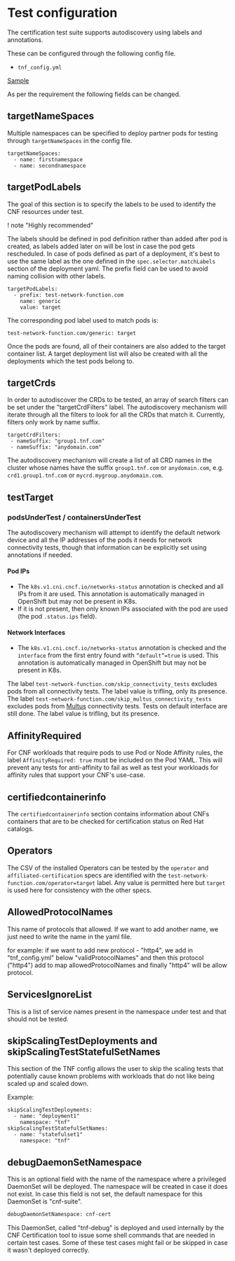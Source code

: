 <!-- markdownlint-disable line-length no-bare-urls -->
# Test configuration

The certification test suite supports autodiscovery using labels and annotations.

These can be configured through the following config file.

- `tnf_config.yml`

[Sample](https://github.com/test-network-function/cnf-certification-test/blob/main/cnf-certification-test/tnf_config.yml)

As per the requirement the following fields can be changed.

## targetNameSpaces

Multiple namespaces can be specified to deploy partner pods for testing through `targetNameSpaces` in the config file.

``` { .yaml .annotate }
targetNameSpaces:
  - name: firstnamespace
  - name: secondnamespace
```

## targetPodLabels

The goal of this section is to specify the labels to be used to identify the CNF resources under test.

! note "Highly recommended"

The labels should be defined in pod definition rather than added after pod is created, as labels added later on will be lost in case the pod gets rescheduled. In case of pods defined as part of a deployment, it's best to use the same label as the one defined in the `spec.selector.matchLabels` section of the deployment yaml. The prefix field can be used to avoid naming collision with other labels.

``` { .yaml .annotate }
targetPodLabels:
  - prefix: test-network-function.com
    name: generic
    value: target
```

The corresponding pod label used to match pods is:

``` { .yaml .annotate }
test-network-function.com/generic: target
```

Once the pods are found, all of their containers are also added to the target container list. A target deployment list will also be created with all the deployments which the test pods belong to.

## targetCrds

In order to autodiscover the CRDs to be tested, an array of search filters can be set under the "targetCrdFilters" label. The autodiscovery mechanism will iterate through all the filters to look for all the CRDs that match it. Currently, filters only work by name suffix.

``` { .yaml .annotate }
targetCrdFilters:
 - nameSuffix: "group1.tnf.com"
 - nameSuffix: "anydomain.com"
```

The autodiscovery mechanism will create a list of all CRD names in the cluster whose names have the suffix `group1.tnf.com` or `anydomain.com`, e.g. `crd1.group1.tnf.com` or `mycrd.mygroup.anydomain.com`.

## testTarget

### podsUnderTest / containersUnderTest

The autodiscovery mechanism will attempt to identify the default network device and all the IP addresses of the pods it needs for network connectivity tests, though that information can be explicitly set using annotations if needed.

#### Pod IPs

- The `k8s.v1.cni.cncf.io/networks-status` annotation is checked and all IPs from it are used. This annotation is automatically managed in OpenShift but may not be present in K8s.
- If it is not present, then only known IPs associated with the pod are used (the pod `.status.ips` field).

#### Network Interfaces

- The `k8s.v1.cni.cncf.io/networks-status` annotation is checked and the `interface` from the first entry found with `“default”=true` is used. This annotation is automatically managed in OpenShift but may not be present in K8s.

The label `test-network-function.com/skip_connectivity_tests` excludes pods from all connectivity tests. The label value is trifling, only its presence.
The label `test-network-function.com/skip_multus_connectivity_tests` excludes pods from [Multus](https://github.com/k8snetworkplumbingwg/multus-cni) connectivity tests. Tests on default interface are still done. The label value is trifling, but its presence.

## AffinityRequired

For CNF workloads that require pods to use Pod or Node Affinity rules, the label `AffinityRequired: true` must be included on the Pod YAML. This will prevent any tests for anti-affinity to fail as well as test your workloads for affinity rules that support your CNF's use-case.

## certifiedcontainerinfo

The `certifiedcontainerinfo` section contains information about CNFs containers that are
to be checked for certification status on Red Hat catalogs.

## Operators

The CSV of the installed Operators can be tested by the `operator` and `affiliated-certification` specs are identified with the `test-network-function.com/operator=target`
label. Any value is permitted here but `target` is used here for consistency with the other specs.

## AllowedProtocolNames

This name of protocols that allowed.
If we want to add another name, we just need to write the name in the yaml file.

for example: if we want to add new protocol - "http4", we add in "tnf_config.yml"  below "validProtocolNames" and then this protocol ("http4") add to map allowedProtocolNames and finally "http4"  will be allow protocol.

## ServicesIgnoreList

This is a list of service names present in the namespace under test and that should not be tested.

## skipScalingTestDeployments and skipScalingTestStatefulSetNames

This section of the TNF config allows the user to skip the scaling tests that potentially cause known problems with workloads that do not like being scaled up and scaled down.

Example:

``` { .yaml .annotate }
skipScalingTestDeployments:
  - name: "deployment1"
    namespace: "tnf"
skipScalingTestStatefulSetNames:
  - name: "statefulset1"
    namespace: "tnf"
```

## debugDaemonSetNamespace

This is an optional field with the name of the namespace where a privileged DaemonSet will be deployed. The namespace will be created in case it does not exist. In case this field is not set, the default namespace for this DaemonSet is "cnf-suite".

```sh
debugDaemonSetNamespace: cnf-cert
```

This DaemonSet, called "tnf-debug" is deployed and used internally by the CNF Certification tool to issue some shell commands that are needed in certain test cases. Some of these test cases might fail or be skipped in case it wasn't deployed correctly.
